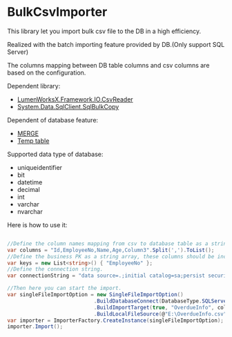 # BulkCsvImporter
This library let you import bulk csv file to the DB in a high efficiency. 

Realized with the batch importing feature provided by DB.(Only support SQL Server)

The columns mapping between DB table columns and csv columns are based on the configuration.

Dependent library:

- [LumenWorksX.Framework.IO.CsvReader](https://www.nuget.org/packages/LumenWorksCsvReader/)
- [System.Data.SqlClient.SqlBulkCopy](https://docs.microsoft.com/en-us/dotnet/api/system.data.sqlclient.sqlbulkcopy?view=netframework-4.7.2)

Dependent of database feature:

- [MERGE](https://docs.microsoft.com/en-us/sql/t-sql/statements/merge-transact-sql?view=sql-server-2017)
- [Temp table](https://docs.microsoft.com/en-us/azure/sql-data-warehouse/sql-data-warehouse-tables-temporary)

Supported data type of database:

- uniqueidentifier
- bit
- datetime
- decimal
- int
- varchar
- nvarchar

Here is how to use it:

```c#

//Define the column names mapping from csv to database table as a string array, the first column must be the PK column and should use guid as data type.
var columns = "Id,EmployeeNo,Name,Age,Column3".Split(',').ToList();
//Define the business PK as a string array, these columns should be included in the columns defined in above.
var keys = new List<string>() { "EmployeeNo" };
//Define the connection string.
var connectionString = "data source=.;initial catalog=sa;persist security info=True;user id=sa;password=123456;MultipleActiveResultSets=True;";

//Then here you can start the import.
var singleFileImportOption = new SingleFileImportOption()
                            .BuildDatabaseConnect(DatabaseType.SQLServer, connectionString)
                            .BuildImportTarget(true, "OverdueInfo", columns, keys)
                            .BuildLocalFileSource(@"E:\OverdueInfo.csv");
var importer = ImporterFactory.CreateInstance(singleFileImportOption);
importer.Import();
